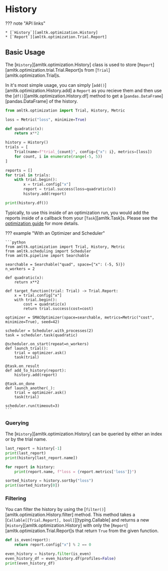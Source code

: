 # History
??? note "API links"

    * [`History`][amltk.optimization.History]
    * [`Report`][amltk.optimization.Trial.Report]

## Basic Usage
The [`History`][amltk.optimization.History] class is used to store
[`Report`][amltk.optimization.trial.Trial.Report]s from [`Trial`][amltk.optimization.Trial]s.

In it's most simple usage, you can simply [`add()`][amltk.optimization.History.add]
a `Report` as you recieve them and then use the [`df()`][amltk.optimization.History.df]
method to get a [`pandas.DataFrame`][pandas.DataFrame] of the history.

```python exec="true" source="material-block" result="python" title="Reference History" session="ref-history"
from amltk.optimization import Trial, History, Metric

loss = Metric("loss", minimize=True)

def quadratic(x):
    return x**2

history = History()
trials = [
    Trial(name=f"trial_{count}", config={"x": i}, metrics=[loss])
    for count, i in enumerate(range(-5, 5))
]

reports = []
for trial in trials:
    with trial.begin():
        x = trial.config["x"]
        report = trial.success(loss=quadratic(x))
        history.add(report)

print(history.df())
```

Typically, to use this inside of an optimization run, you would add the reports inside
of a callback from your [`Task`][amltk.Task]s. Please
see the [optimization guide](../../guides/optimization.md) for more details.

??? example "With an Optimizer and Scheduler"

    ```python
    from amltk.optimization import Trial, History, Metric
    from amltk.scheduling import Scheduler
    from amltk.pipeline import Searchable

    searchable = Searchable("quad", space={"x": (-5, 5)})
    n_workers = 2

    def quadratic(x):
        return x**2

    def target_function(trial: Trial) -> Trial.Report:
        x = trial.config["x"]
        with trial.begin():
            cost = quadratic(x)
            return trial.success(cost=cost)

    optimizer = SMACOptimizer(space=searchable, metrics=Metric("cost", minimize=True), seed=42)

    scheduler = Scheduler.with_processes(2)
    task = scheduler.task(quadratic)

    @scheduler.on_start(repeat=n_workers)
    def launch_trial():
        trial = optimizer.ask()
        task(trial)

    @task.on_result
    def add_to_history(report):
        history.add(report)

    @task.on_done
    def launch_another(_):
        trial = optimizer.ask()
        task(trial)

    scheduler.run(timeout=3)
    ```

### Querying
The [`History`][amltk.optimization.History] can be queried by either
an index or by the trial name.

```python exec="true" source="material-block" result="python" title="History Querying [str]" session="ref-history"
last_report = history[-1]
print(last_report)
print(history[last_report.name])
```

```python exec="true" source="material-block" result="python" session="ref-history"
for report in history:
    print(report.name, f"loss = {report.metrics['loss']}")
```

```python exec="true" source="material-block" result="python" session="ref-history"
sorted_history = history.sortby("loss")
print(sorted_history[0])
```

### Filtering
You can filter the history by using the [`filter()`][amltk.optimization.History.filter]
method. This method takes a [`Callable[[Trial.Report], bool]`][typing.Callable]
and returns a new [`History`][amltk.optimization.History] with only the
[`Report`][amltk.optimization.Trial.Report]s that return `True` from the
given function.

```python exec="true" source="material-block" result="python" title="Filtering" session="ref-history"
def is_even(report):
    return report.config["x"] % 2 == 0

even_history = history.filter(is_even)
even_history_df = even_history.df(profiles=False)
print(even_history_df)
```
